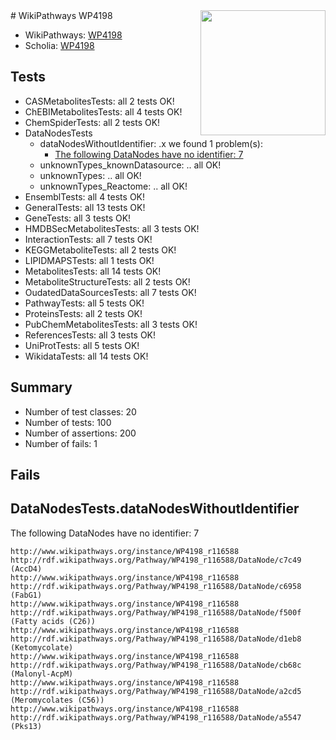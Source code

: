 <img style="float: right; width: 200px" src="https://upload.wikimedia.org/wikipedia/commons/thumb/8/83/Wplogo_with_text_500.png/640px-Wplogo_with_text_500.png" />
# WikiPathways WP4198

* WikiPathways: [WP4198](https://identifiers.org/wikipathways:WP4198)
* Scholia: [WP4198](https://scholia.toolforge.org/wikipathways/WP4198)
## Tests
* CASMetabolitesTests: all 2 tests OK!
* ChEBIMetabolitesTests: all 4 tests OK!
* ChemSpiderTests: all 2 tests OK!
* DataNodesTests
    * dataNodesWithoutIdentifier: .x we found 1 problem(s):
        * [The following DataNodes have no identifier: 7](#d2d32fa6)
    * unknownTypes_knownDatasource: .. all OK!
    * unknownTypes: .. all OK!
    * unknownTypes_Reactome: .. all OK!
* EnsemblTests: all 4 tests OK!
* GeneralTests: all 13 tests OK!
* GeneTests: all 3 tests OK!
* HMDBSecMetabolitesTests: all 3 tests OK!
* InteractionTests: all 7 tests OK!
* KEGGMetaboliteTests: all 2 tests OK!
* LIPIDMAPSTests: all 1 tests OK!
* MetabolitesTests: all 14 tests OK!
* MetaboliteStructureTests: all 2 tests OK!
* OudatedDataSourcesTests: all 7 tests OK!
* PathwayTests: all 5 tests OK!
* ProteinsTests: all 2 tests OK!
* PubChemMetabolitesTests: all 3 tests OK!
* ReferencesTests: all 3 tests OK!
* UniProtTests: all 5 tests OK!
* WikidataTests: all 14 tests OK!


## Summary

* Number of test classes: 20
* Number of tests: 100
* Number of assertions: 200
* Number of fails: 1

## Fails

<a name="d2d32fa6" />

## DataNodesTests.dataNodesWithoutIdentifier

The following DataNodes have no identifier: 7
```
http://www.wikipathways.org/instance/WP4198_r116588 http://rdf.wikipathways.org/Pathway/WP4198_r116588/DataNode/c7c49 (AccD4)
http://www.wikipathways.org/instance/WP4198_r116588 http://rdf.wikipathways.org/Pathway/WP4198_r116588/DataNode/c6958 (FabG1)
http://www.wikipathways.org/instance/WP4198_r116588 http://rdf.wikipathways.org/Pathway/WP4198_r116588/DataNode/f500f (Fatty acids (C26))
http://www.wikipathways.org/instance/WP4198_r116588 http://rdf.wikipathways.org/Pathway/WP4198_r116588/DataNode/d1eb8 (Ketomycolate)
http://www.wikipathways.org/instance/WP4198_r116588 http://rdf.wikipathways.org/Pathway/WP4198_r116588/DataNode/cb68c (Malonyl-AcpM)
http://www.wikipathways.org/instance/WP4198_r116588 http://rdf.wikipathways.org/Pathway/WP4198_r116588/DataNode/a2cd5 (Meromycolates (C56))
http://www.wikipathways.org/instance/WP4198_r116588 http://rdf.wikipathways.org/Pathway/WP4198_r116588/DataNode/a5547 (Pks13)
```

